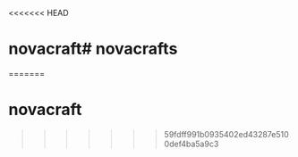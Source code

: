 <<<<<<< HEAD
# novacraft# novacrafts
=======
# novacraft
>>>>>>> 59fdff991b0935402ed43287e5100def4ba5a9c3
